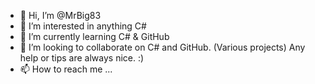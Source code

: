 - 👋 Hi, I’m @MrBig83
- 👀 I’m interested in anything C#
- 🌱 I’m currently learning C# & GitHub
- 💞️ I’m looking to collaborate on C# and GitHub. (Various projects) Any help or tips are always nice. :) 
- 📫 How to reach me ...

<!---
MrBig83/MrBig83 is a ✨ special ✨ repository because its `README.md` (this file) appears on your GitHub profile.
You can click the Preview link to take a look at your changes.
--->
